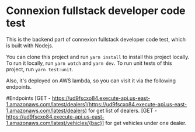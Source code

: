 # Connexion fullstack developer code test

This is the backend part of connexion fullstack developer code test, which is built with Nodejs.

You can clone this project and run `yarn install` to install this project locally.
To run it locally, run `yarn watch` and `yarn dev`.
To run unit tests of this project, run `yarn test:unit`.

Also, it's deployed on AWS lambda, so you can visit it via the following endpoints.

#Endpoints
[GET - https://ud9fscxo84.execute-api.us-east-1.amazonaws.com/latest/dealers](https://ud9fscxo84.execute-api.us-east-1.amazonaws.com/latest/dealers) for get list of dealers.
[GET - https://ud9fscxo84.execute-api.us-east-1.amazonaws.com/latest/vehicles/{bac}] for get vehicles under one dealer.
